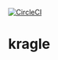 [![CircleCI](https://circleci.com/gh/arni-inaba/kragle.svg?style=svg)](https://circleci.com/gh/arni-inaba/kragle)
# kragle
 
